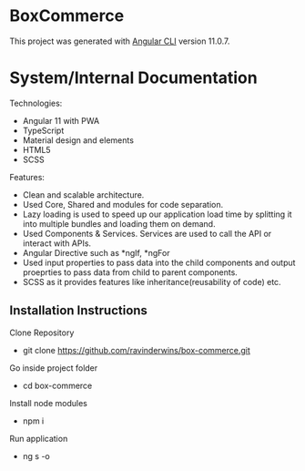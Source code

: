 # BoxCommerce

This project was generated with [Angular CLI](https://github.com/angular/angular-cli) version 11.0.7.

# System/Internal Documentation

Technologies:
- Angular 11 with PWA
- TypeScript
- Material design and elements
- HTML5
- SCSS

Features:
- Clean and scalable architecture.
- Used Core, Shared and modules for code separation.
- Lazy loading is used to speed up our application load time by splitting it into multiple bundles and loading them on demand.
- Used Components & Services. Services are used to call the API or interact with APIs.
- Angular Directive such as *ngIf, *ngFor
- Used input properties to pass data into the child components and output proeprties to pass data from child to parent components.
- SCSS as it provides features like inheritance(reusability of code) etc.


## Installation Instructions

Clone Repository
- git clone https://github.com/ravinderwins/box-commerce.git

Go inside project folder
- cd box-commerce

Install node modules
- npm i

Run application
- ng s -o

